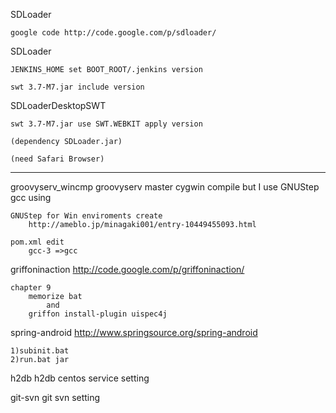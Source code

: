 SDLoader

	google code http://code.google.com/p/sdloader/

SDLoader

	JENKINS_HOME set BOOT_ROOT/.jenkins version

	swt 3.7-M7.jar include version

SDLoaderDesktopSWT

	swt 3.7-M7.jar use SWT.WEBKIT apply version

	(dependency SDLoader.jar)

	(need Safari Browser)

--------------------------------------
groovyserv_wincmp
	groovyserv master cygwin compile
	but I use GNUStep gcc using

	GNUStep for Win enviroments create
		http://ameblo.jp/minagaki001/entry-10449455093.html

	pom.xml edit
		gcc-3 =>gcc


griffoninaction
	http://code.google.com/p/griffoninaction/


	chapter 9
		memorize bat
			and 
		griffon install-plugin uispec4j


spring-android
	http://www.springsource.org/spring-android

	1)subinit.bat
	2)run.bat jar


h2db
	h2db centos service setting


git-svn
	git svn setting
